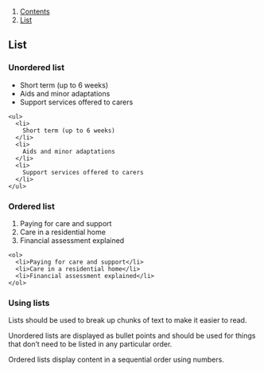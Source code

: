 <div class="breadcrumbs">
  <ol>
    <li><a href="/docs/core/contents">Contents</a></li>
    <li><a href="#">List</a></li>
  </ol>
</div>

## List

### Unordered list

<ul>
  <li>
    Short term (up to 6 weeks)
  </li>
  <li>
    Aids and minor adaptations
  </li>
  <li>
    Support services offered to carers
  </li>
</ul>

    <ul>
      <li>
        Short term (up to 6 weeks)
      </li>
      <li>
        Aids and minor adaptations
      </li>
      <li>
        Support services offered to carers
      </li>
    </ul>

### Ordered list

<ol>
  <li>Paying for care and support</li>
  <li>Care in a residential home</li>
  <li>Financial assessment explained</li>
</ol>

    <ol>
      <li>Paying for care and support</li>
      <li>Care in a residential home</li>
      <li>Financial assessment explained</li>
    </ol>

### Using lists

Lists should be used to break up chunks of text to make it easier to read.

Unordered lists are displayed as bullet points and should be used for things that don’t need to be listed in any particular order.

Ordered lists display content in a sequential order using numbers.
